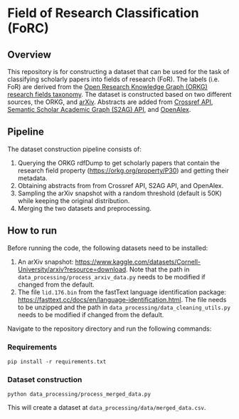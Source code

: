 # Field of Research Classification (FoRC)

## Overview

This repository is for constructing a dataset that can be used for the task of classifying scholarly papers into fields of research (FoR). The labels (i.e. FoR) are derived from the [Open Research Knowledge Graph (ORKG) research fields taxonomy](https://orkg.org/fields). The dataset is constructed based on two different sources, the ORKG, and [arXiv](https://www.kaggle.com/datasets/Cornell-University/arxiv?resource=download). Abstracts are added from [Crossref API](https://www.crossref.org/), [Semantic Scholar Academic Graph (S2AG) API](https://www.semanticscholar.org/product/api), and [OpenAlex](https://openalex.org/). 

## Pipeline

The dataset construction pipeline consists of:
1. Querying the ORKG rdfDump to get scholarly papers that contain the research field property (https://orkg.org/property/P30) and getting their metadata.
2. Obtaining abstracts from from Crossref API, S2AG API, and OpenAlex.
3. Sampling the arXiv snapshot with a random threshold (default is 50K) while keeping the original distribution.
4. Merging the two datasets and preprocessing.

## How to run

Before running the code, the following datasets need to be installed:

1. An arXiv snapshot: https://www.kaggle.com/datasets/Cornell-University/arxiv?resource=download. Note that the path in ```data_processing/process_arxiv_data.py``` needs to be modified if changed from the default.
2. The file ```lid.176.bin``` from the fastText language identification package: https://fasttext.cc/docs/en/language-identification.html. The file needs to be unzipped and the path in ```data_processing/data_cleaning_utils.py``` needs to be modified if changed from the default.

Navigate to the repository directory and run the following commands:

### Requirements

```commandline
pip install -r requirements.txt
```

### Dataset construction

```commandline
python data_processing/process_merged_data.py
```


This will create a dataset at ```data_processing/data/merged_data.csv```. 
